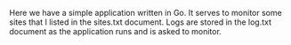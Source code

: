 Here we have a simple application written in Go. It serves to monitor some sites that I listed in the sites.txt document. Logs are stored in the log.txt document as the application runs and is asked to monitor.
